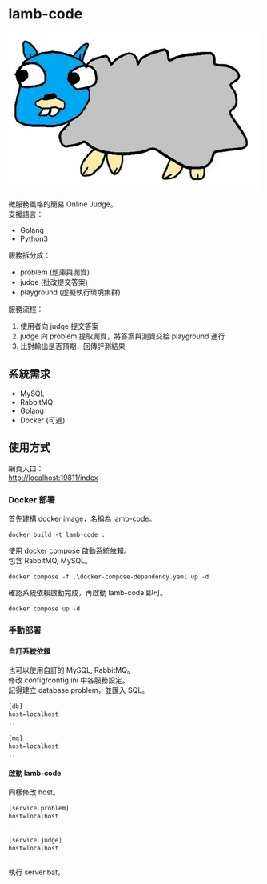 # lamb-code

![lamb.jpg](./lamb.jpg)

微服務風格的簡易 Online Judge。  
支援語言：

- Golang  
- Python3  

服務拆分成：  

- problem (題庫與測資)
- judge (批改提交答案)
- playground (虛擬執行環境集群)

服務流程：  

1. 使用者向 judge 提交答案
2. judge 向 problem 提取測資，將答案與測資交給 playground 運行  
3. 比對輸出是否預期，回傳評測結果  

## 系統需求

- MySQL
- RabbitMQ
- Golang
- Docker (可選)

## 使用方式

網頁入口：  
<http://localhost:19811/index>

### Docker 部署

首先建構 docker image，名稱為 lamb-code。  

```console
docker build -t lamb-code .
```

使用 docker compose 啟動系統依賴。  
包含 RabbitMQ, MySQL。  

```console
docker compose -f .\docker-compose-dependency.yaml up -d
```

確認系統依賴啟動完成，再啟動 lamb-code 即可。  

```console
docker compose up -d
```

### 手動部署

#### 自訂系統依賴

也可以使用自訂的 MySQL, RabbitMQ。  
修改 config/config.ini 中各服務設定。  
記得建立 database problem，並匯入 SQL。  

```console
[db]
host=localhost
..

[mq]
host=localhost
..
```

#### 啟動 lamb-code

同樣修改 host。  

```console
[service.problem]
host=localhost
..

[service.judge]
host=localhost
..
```

執行 server.bat。  
